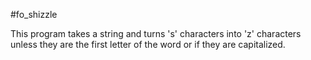 #fo_shizzle

This program takes a string and turns 's' characters into 'z'
characters unless they are the first letter of the word or if
they are capitalized.
